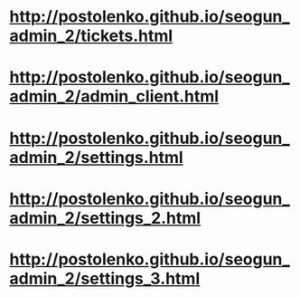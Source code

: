 # http://postolenko.github.io/seogun_admin_2/tickets.html
# http://postolenko.github.io/seogun_admin_2/admin_client.html
# http://postolenko.github.io/seogun_admin_2/settings.html
# http://postolenko.github.io/seogun_admin_2/settings_2.html
# http://postolenko.github.io/seogun_admin_2/settings_3.html
